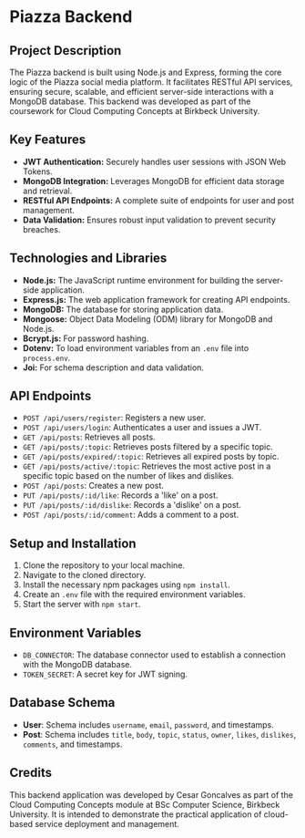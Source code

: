 # Piazza Backend

## Project Description

The Piazza backend is built using Node.js and Express, forming the core logic of the Piazza social media platform. It facilitates RESTful API services, ensuring secure, scalable, and efficient server-side interactions with a MongoDB database. This backend was developed as part of the coursework for Cloud Computing Concepts at Birkbeck University.

## Key Features

- **JWT Authentication:** Securely handles user sessions with JSON Web Tokens.
- **MongoDB Integration:** Leverages MongoDB for efficient data storage and retrieval.
- **RESTful API Endpoints:** A complete suite of endpoints for user and post management.
- **Data Validation:** Ensures robust input validation to prevent security breaches.

## Technologies and Libraries

- **Node.js:** The JavaScript runtime environment for building the server-side application.
- **Express.js:** The web application framework for creating API endpoints.
- **MongoDB:** The database for storing application data.
- **Mongoose:** Object Data Modeling (ODM) library for MongoDB and Node.js.
- **Bcrypt.js:** For password hashing.
- **Dotenv:** To load environment variables from an `.env` file into `process.env`.
- **Joi:** For schema description and data validation.

## API Endpoints

- `POST /api/users/register`: Registers a new user.
- `POST /api/users/login`: Authenticates a user and issues a JWT.
- `GET /api/posts`: Retrieves all posts.
- `GET /api/posts/:topic`: Retrieves posts filtered by a specific topic.
- `GET /api/posts/expired/:topic`: Retrieves all expired posts by topic.
- `GET /api/posts/active/:topic`: Retrieves the most active post in a specific topic based on the number of likes and dislikes.
- `POST /api/posts`: Creates a new post.
- `PUT /api/posts/:id/like`: Records a 'like' on a post.
- `PUT /api/posts/:id/dislike`: Records a 'dislike' on a post.
- `POST /api/posts/:id/comment`: Adds a comment to a post.

## Setup and Installation

1. Clone the repository to your local machine.
2. Navigate to the cloned directory.
3. Install the necessary npm packages using `npm install`.
4. Create an `.env` file with the required environment variables.
5. Start the server with `npm start`.

## Environment Variables

- `DB_CONNECTOR`: The database connector used to establish a connection with the MongoDB database.
- `TOKEN_SECRET`: A secret key for JWT signing.

## Database Schema

- **User**: Schema includes `username`, `email`, `password`, and timestamps.
- **Post**: Schema includes `title`, `body`, `topic`, `status`, `owner`, `likes`, `dislikes`, `comments`, and timestamps.

## Credits

This backend application was developed by Cesar Goncalves as part of the Cloud Computing Concepts module at BSc Computer Science, Birkbeck University. It is intended to demonstrate the practical application of cloud-based service deployment and management.

